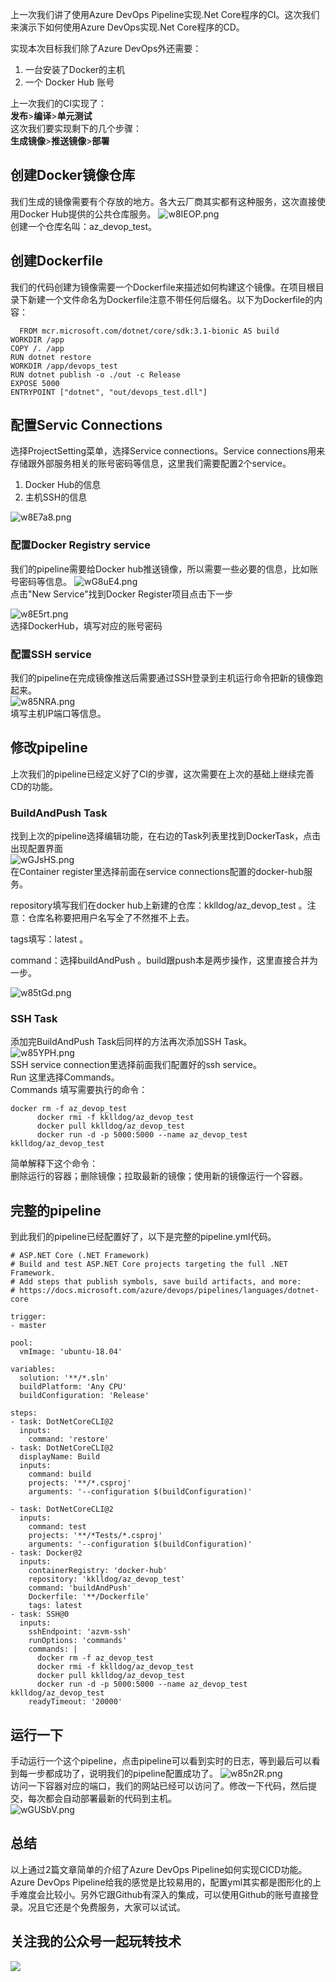 
上一次我们讲了使用Azure DevOps Pipeline实现.Net Core程序的CI。这次我们来演示下如何使用Azure DevOps实现.Net Core程序的CD。
    
实现本次目标我们除了Azure DevOps外还需要：   
1. 一台安装了Docker的主机
2. 一个 Docker Hub 账号

上一次我们的CI实现了：   
**发布**>**编译**>**单元测试**    
这次我们要实现剩下的几个步骤：   
**生成镜像**>**推送镜像**>**部署**
## 创建Docker镜像仓库
我们生成的镜像需要有个存放的地方。各大云厂商其实都有这种服务，这次直接使用Docker Hub提供的公共仓库服务。
![w8IEOP.png](https://s1.ax1x.com/2020/09/10/w8IEOP.png)    
创建一个仓库名叫：az_devop_test。
## 创建Dockerfile
我们的代码创建为镜像需要一个Dockerfile来描述如何构建这个镜像。在项目根目录下新建一个文件命名为Dockerfile注意不带任何后缀名。以下为Dockerfile的内容：
```
  FROM mcr.microsoft.com/dotnet/core/sdk:3.1-bionic AS build
WORKDIR /app
COPY /. /app
RUN dotnet restore
WORKDIR /app/devops_test
RUN dotnet publish -o ./out -c Release
EXPOSE 5000
ENTRYPOINT ["dotnet", "out/devops_test.dll"]
```
## 配置Servic Connections
选择ProjectSetting菜单，选择Service connections。Service connections用来存储跟外部服务相关的账号密码等信息，这里我们需要配置2个service。    
1. Docker Hub的信息
2. 主机SSH的信息

![w8E7a8.png](https://s1.ax1x.com/2020/09/09/w8E7a8.png)    
### 配置Docker Registry service
我们的pipeline需要给Docker hub推送镜像，所以需要一些必要的信息，比如账号密码等信息。
![wG8uE4.png](https://s1.ax1x.com/2020/09/10/wG8uE4.png)   
点击"New Service"找到Docker Register项目点击下一步    
    
![w8E5rt.png](https://s1.ax1x.com/2020/09/09/w8E5rt.png)    
选择DockerHub，填写对应的账号密码   
### 配置SSH service
我们的pipeline在完成镜像推送后需要通过SSH登录到主机运行命令把新的镜像跑起来。   
![w85NRA.png](https://s1.ax1x.com/2020/09/10/w85NRA.png)    
填写主机IP端口等信息。
## 修改pipeline
上次我们的pipeline已经定义好了CI的步骤，这次需要在上次的基础上继续完善CD的功能。
### BuildAndPush Task
找到上次的pipeline选择编辑功能，在右边的Task列表里找到DockerTask，点击出现配置界面    
![wGJsHS.png](https://s1.ax1x.com/2020/09/10/wGJsHS.png)    
在Container register里选择前面在service connections配置的docker-hub服务。
    
repository填写我们在docker hub上新建的仓库：kklldog/az_devop_test 。注意：仓库名称要把用户名写全了不然推不上去。
    
tags填写：latest 。
    
command：选择buildAndPush 。build跟push本是两步操作，这里直接合并为一步。

![w85tGd.png](https://s1.ax1x.com/2020/09/10/w85tGd.png)    
### SSH Task
添加完BuildAndPush Task后同样的方法再次添加SSH Task。    
![w85YPH.png](https://s1.ax1x.com/2020/09/10/w85YPH.png)    
SSH service connection里选择前面我们配置好的ssh service。    
Run 这里选择Commands。   
Commands 填写需要执行的命令：
```
docker rm -f az_devop_test
      docker rmi -f kklldog/az_devop_test
      docker pull kklldog/az_devop_test
      docker run -d -p 5000:5000 --name az_devop_test kklldog/az_devop_test
```
简单解释下这个命令：   
删除运行的容器；删除镜像；拉取最新的镜像；使用新的镜像运行一个容器。
## 完整的pipeline
到此我们的pipeline已经配置好了，以下是完整的pipeline.yml代码。
```
# ASP.NET Core (.NET Framework)
# Build and test ASP.NET Core projects targeting the full .NET Framework.
# Add steps that publish symbols, save build artifacts, and more:
# https://docs.microsoft.com/azure/devops/pipelines/languages/dotnet-core

trigger:
- master

pool:
  vmImage: 'ubuntu-18.04'

variables:
  solution: '**/*.sln'
  buildPlatform: 'Any CPU'
  buildConfiguration: 'Release'

steps:
- task: DotNetCoreCLI@2
  inputs:
    command: 'restore'
- task: DotNetCoreCLI@2
  displayName: Build
  inputs:
    command: build
    projects: '**/*.csproj'
    arguments: '--configuration $(buildConfiguration)'

- task: DotNetCoreCLI@2
  inputs:
    command: test
    projects: '**/*Tests/*.csproj'
    arguments: '--configuration $(buildConfiguration)'
- task: Docker@2
  inputs:
    containerRegistry: 'docker-hub'
    repository: 'kklldog/az_devop_test'
    command: 'buildAndPush'
    Dockerfile: '**/Dockerfile'
    tags: latest
- task: SSH@0
  inputs:
    sshEndpoint: 'azvm-ssh'
    runOptions: 'commands'
    commands: |
      docker rm -f az_devop_test
      docker rmi -f kklldog/az_devop_test
      docker pull kklldog/az_devop_test
      docker run -d -p 5000:5000 --name az_devop_test kklldog/az_devop_test
    readyTimeout: '20000'
```
## 运行一下
手动运行一个这个pipeline，点击pipeline可以看到实时的日志，等到最后可以看到每一步都成功了，说明我们的pipeline配置成功了。
![w85n2R.png](https://s1.ax1x.com/2020/09/10/w85n2R.png)    
访问一下容器对应的端口，我们的网站已经可以访问了。修改一下代码，然后提交，每次都会自动部署最新的代码到主机。   
![wGUSbV.png](https://s1.ax1x.com/2020/09/10/wGUSbV.png)
## 总结
以上通过2篇文章简单的介绍了Azure DevOps Pipeline如何实现CICD功能。Azure DevOps Pipeline给我的感觉是比较易用的，配置yml其实都是图形化的上手难度会比较小。另外它跟Github有深入的集成，可以使用Github的账号直接登录。况且它还是个免费服务，大家可以试试。
    
## 关注我的公众号一起玩转技术   
![](https://s1.ax1x.com/2020/06/29/NfQjds.jpg)